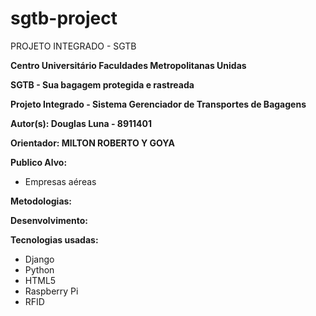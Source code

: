 # sgtb-project
 PROJETO INTEGRADO - SGTB

**Centro Universitário Faculdades Metropolitanas Unidas**

**SGTB - Sua bagagem protegida e rastreada**

**Projeto Integrado - Sistema Gerenciador de Transportes de Bagagens**

**Autor(s): Douglas Luna - 8911401**

**Orientador: MILTON ROBERTO Y GOYA**

**Publico Alvo:**
* Empresas aéreas

**Metodologias:**

**Desenvolvimento:**

**Tecnologias usadas:**
 * Django
 * Python
 * HTML5
 * Raspberry Pi
 * RFID

